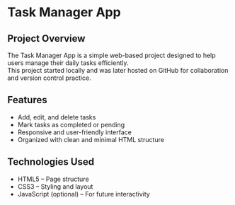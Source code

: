# Task Manager App

## Project Overview
The Task Manager App is a simple web-based project designed to help users manage their daily tasks efficiently.  
This project started locally and was later hosted on GitHub for collaboration and version control practice.

## Features
- Add, edit, and delete tasks  
- Mark tasks as completed or pending  
- Responsive and user-friendly interface  
- Organized with clean and minimal HTML structure  

## Technologies Used
- HTML5 – Page structure  
- CSS3 – Styling and layout  
- JavaScript (optional) – For future interactivity  

